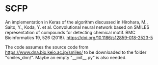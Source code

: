 # SCFP
An implementation in Keras of the algorithm discussed in Hirohara, M., Saito, Y., Koda, Y. et al. Convolutional neural network based on SMILES representation of compounds for detecting chemical motif. BMC Bioinformatics 19, 526 (2018). https://doi.org/10.1186/s12859-018-2523-5

The code assumes the source code from https://www.dna.bio.keio.ac.jp/smiles/ to be downloaded to the folder "smiles_dnn/". Maybe an empty "\_\_init\_\_.py" is also needed.
